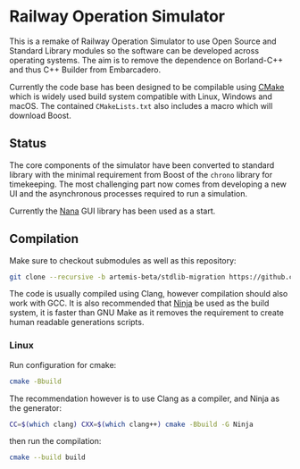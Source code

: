 # Railway Operation Simulator

This is a remake of Railway Operation Simulator to use Open Source and Standard Library modules so the software can be developed across operating systems.
The aim is to remove the dependence on Borland-C++ and thus C++ Builder from Embarcadero.

Currently the code base has been designed to be compilable using [CMake](https://cmake.org) which is widely used build system compatible with Linux, Windows and macOS. The contained `CMakeLists.txt` also includes a macro which will download Boost.

## Status

The core components of the simulator have been converted to standard library with the minimal requirement from Boost of the `chrono` library for timekeeping. The most challenging part now comes from developing a new UI and the asynchronous processes required to run a simulation.

Currently the [Nana](https://github.com/cnjinhao/nana) GUI library has been used as a start.

## Compilation

Make sure to checkout submodules as well as this repository:

```sh
git clone --recursive -b artemis-beta/stdlib-migration https://github.com/Railway-Op-Sim/railway-dot-exe.git
```

The code is usually compiled using Clang, however compilation should also work with GCC. It is also recommended that [Ninja](https://ninja-build.org/) be used as the build system, it is faster than GNU Make as it removes the requirement to create human readable generations scripts.

### Linux

Run configuration for cmake:

```sh
cmake -Bbuild
```

The recommendation however is to use Clang as a compiler, and Ninja as the generator:

```sh
CC=$(which clang) CXX=$(which clang++) cmake -Bbuild -G Ninja 
```

then run the compilation:

```sh
cmake --build build
```
